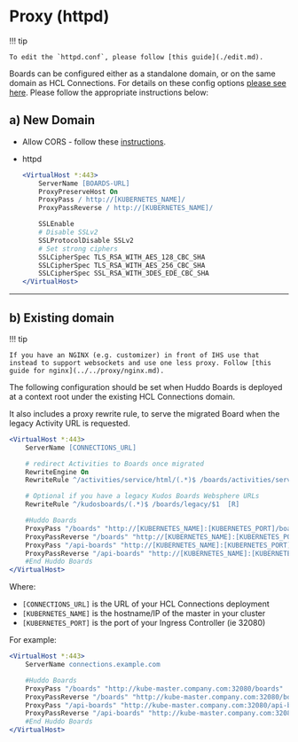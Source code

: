 # Proxy (httpd)

!!! tip

    To edit the `httpd.conf`, please follow [this guide](./edit.md).

Boards can be configured either as a standalone domain, or on the same domain as HCL Connections. For details on these config options [please see here](../../kubernetes/index.md#ssl-network). Please follow the appropriate instructions below:

## a) New Domain

-   Allow CORS - follow these [instructions](./sso-header.md).

-   httpd

    ```apache
    <VirtualHost *:443>
        ServerName [BOARDS-URL]
        ProxyPreserveHost On
        ProxyPass / http://[KUBERNETES_NAME]/
        ProxyPassReverse / http://[KUBERNETES_NAME]/

        SSLEnable
        # Disable SSLv2
        SSLProtocolDisable SSLv2
        # Set strong ciphers
        SSLCipherSpec TLS_RSA_WITH_AES_128_CBC_SHA
        SSLCipherSpec TLS_RSA_WITH_AES_256_CBC_SHA
        SSLCipherSpec SSL_RSA_WITH_3DES_EDE_CBC_SHA
    </VirtualHost>
    ```

---

## b) Existing domain

!!! tip

    If you have an NGINX (e.g. customizer) in front of IHS use that instead to support websockets and use one less proxy. Follow [this guide for nginx](../../proxy/nginx.md).

The following configuration should be set when Huddo Boards is deployed at a context root under the existing HCL Connections domain.

It also includes a proxy rewrite rule, to serve the migrated Board when the legacy Activity URL is requested.

```apache
<VirtualHost *:443>
    ServerName [CONNECTIONS_URL]

    # redirect Activities to Boards once migrated
    RewriteEngine On
    RewriteRule ^/activities/service/html/(.*)$ /boards/activities/service/html/$1  [R]

    # Optional if you have a legacy Kudos Boards Websphere URLs
    RewriteRule ^/kudosboards/(.*)$ /boards/legacy/$1  [R]

    #Huddo Boards
    ProxyPass "/boards" "http://[KUBERNETES_NAME]:[KUBERNETES_PORT]/boards"
    ProxyPassReverse "/boards" "http://[KUBERNETES_NAME]:[KUBERNETES_PORT]/boards"
    ProxyPass "/api-boards" "http://[KUBERNETES_NAME]:[KUBERNETES_PORT]/api-boards"
    ProxyPassReverse "/api-boards" "http://[KUBERNETES_NAME]:[KUBERNETES_PORT]/api-boards"
    #End Huddo Boards
</VirtualHost>
```

Where:

-   `[CONNECTIONS_URL]` is the URL of your HCL Connections deployment</br>
-   `[KUBERNETES_NAME]` is the hostname/IP of the master in your cluster</br>
-   `[KUBERNETES_PORT]` is the port of your Ingress Controller (ie 32080)</br>

For example:

```apache
<VirtualHost *:443>
    ServerName connections.example.com

    #Huddo Boards
    ProxyPass "/boards" "http://kube-master.company.com:32080/boards"
    ProxyPassReverse "/boards" "http://kube-master.company.com:32080/boards"
    ProxyPass "/api-boards" "http://kube-master.company.com:32080/api-boards"
    ProxyPassReverse "/api-boards" "http://kube-master.company.com:32080/api-boards"
    #End Huddo Boards
</VirtualHost>
```
